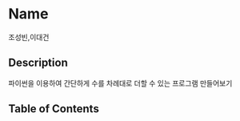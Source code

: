 # Name

조성빈,이대건

## Description

파이썬을 이용하여 간단하게 수를 차례대로 더할 수 있는 프로그램 만들어보기

## Table of Contents

```{tableofcontents}

```
